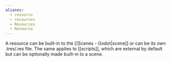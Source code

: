 ```yaml
---
aliases:
  - resource
  - resources
  - Resources
  - Resource
---
```


A resource can be built-in to the [[Scenes - Godot|scene]] or can be its own .tres/.res file. The same applies to [[scripts]], which are external by default but can be optionally made built-in to a scene.